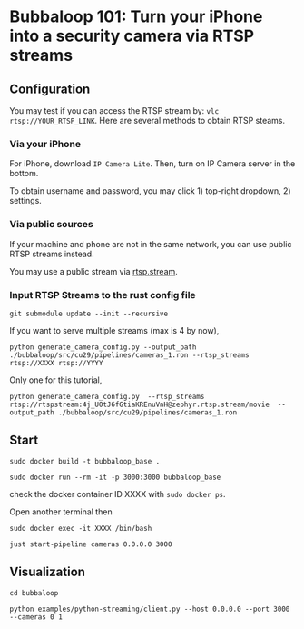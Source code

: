 # Bubbaloop 101: Turn your iPhone into a security camera via RTSP streams

## Configuration

You may test if you can access the RTSP stream by: ```vlc rtsp://YOUR_RTSP_LINK```. Here are several methods to obtain RTSP steams.

### Via your iPhone

For iPhone, download `IP Camera Lite`. Then, turn on IP Camera server in the bottom.

To obtain username and password, you may click 1) top-right dropdown, 2) settings.

### Via public sources

If your machine and phone are not in the same network, you can use public RTSP streams instead.

You may use a public stream via [rtsp.stream](https://www.rtsp.stream/admin/teststream).


### Input RTSP Streams to the rust config file

```
git submodule update --init --recursive
```

If you want to serve multiple streams (max is 4 by now),
```
python generate_camera_config.py --output_path ./bubbaloop/src/cu29/pipelines/cameras_1.ron --rtsp_streams rtsp://XXXX rtsp://YYYY
```

Only one for this tutorial,
```
python generate_camera_config.py  --rtsp_streams rtsp://rtspstream:4j_U0tJ6fGtiaKREnuVnH@zephyr.rtsp.stream/movie  --output_path ./bubbaloop/src/cu29/pipelines/cameras_1.ron
```

## Start
```
sudo docker build -t bubbaloop_base .
```

```
sudo docker run --rm -it -p 3000:3000 bubbaloop_base
```

check the docker container ID XXXX with `sudo docker ps`. 


Open another terminal then

```
sudo docker exec -it XXXX /bin/bash
```

```
just start-pipeline cameras 0.0.0.0 3000
```

## Visualization

```
cd bubbaloop
```

```
python examples/python-streaming/client.py --host 0.0.0.0 --port 3000 --cameras 0 1
```
